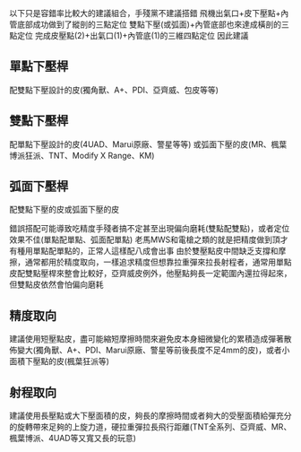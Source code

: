 以下只是容錯率比較大的建議組合，手殘黨不建議搭錯
飛機出氣口+皮下壓點+內管底部成功做到了縱剖的三點定位
雙點下壓(或弧面)+內管底部也來達成橫剖的三點定位
完成皮壓點(2)+出氣口(1)+內管底(1)的三維四點定位
因此建議

## 單點下壓桿
配雙點下壓設計的皮(獨角獸、A+、PDI、亞齊威、包皮等等)

## 雙點下壓桿
配單點下壓設計的皮(4UAD、Marui原廠、警星等等)
或弧面下壓的皮(MR、楓葉博派狂派、TNT、Modify X Range、KM)

## 弧面下壓桿
配雙點下壓的皮或弧面下壓的皮

錯誤搭配可能導致吃精度手殘者搞不定甚至出現偏向磨耗(雙點配雙點)，或者定位效果不佳(單點配單點、弧面配單點)
老馬MWS和電槍之類的就是把精度做到頂才有種用單點配單點的，正常人這樣配八成會出事
由於雙壓點皮中間缺乏支撐和摩擦，通常都用於精度取向，一樣追求精度但想靠拉重彈來拉長射程者，通常用單點皮配雙點壓桿來整會比較好，亞齊威皮例外，他壓點夠長一定範圍內還拉得起來，但雙點皮依然會怕偏向磨耗

## 精度取向
建議使用短壓點皮，盡可能縮短摩擦時間來避免皮本身細微變化的累積造成彈著散佈變大(獨角獸、A+、PDI、Marui原廠、警星等前後長度不足4mm的皮)，或者小面積下壓點的皮(楓葉狂派等)

## 射程取向
建議使用長壓點或大下壓面積的皮，夠長的摩擦時間或者夠大的受壓面積給彈充分的旋轉帶來足夠的上旋力道，硬拉重彈拉長飛行距離(TNT全系列、亞齊威、MR、楓葉博派、4UAD等又寬又長的玩意)
